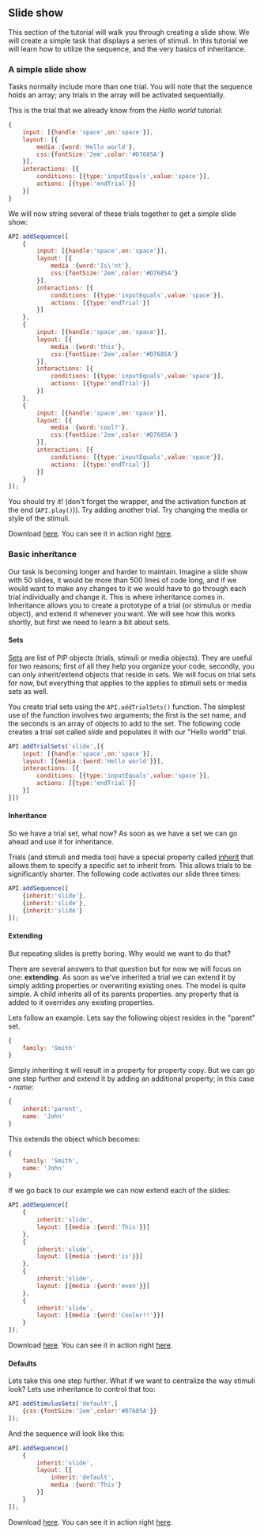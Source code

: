 ## Slide show
This section of the tutorial will walk you through creating a slide show. We will create a simple task that displays a series of stimuli. In this tutorial we will learn how to utilize the sequence, and the very basics of inheritance.

### A simple slide show
Tasks normally include more than one trial. You will note that the sequence holds an array; any trials in the array will be activated sequentially.

This is the trial that we already know from the *Hello world* tutorial:

```js
{
	input: [{handle:'space',on:'space'}],
	layout: [{
		media :{word:'Hello world'},
		css:{fontSize:'2em',color:'#D7685A'}
	}],
	interactions: [{
		conditions: [{type:'inputEquals',value:'space'}],
		actions: [{type:'endTrial'}]
	}]
}
```

We will now string several of these trials together to get a simple slide show:

```js
API.addSequence([
	{
		input: [{handle:'space',on:'space'}],
		layout: [{
			media :{word:'Is\'nt'},
			css:{fontSize:'2em',color:'#D7685A'}
		}],
		interactions: [{
			conditions: [{type:'inputEquals',value:'space'}],
			actions: [{type:'endTrial'}]
		}]
	},
	{
		input: [{handle:'space',on:'space'}],
		layout: [{
			media :{word:'this'},
			css:{fontSize:'2em',color:'#D7685A'}
		}],
		interactions: [{
			conditions: [{type:'inputEquals',value:'space'}],
			actions: [{type:'endTrial'}]
		}]
	},
	{
		input: [{handle:'space',on:'space'}],
		layout: [{
			media :{word:'cool?'},
			css:{fontSize:'2em',color:'#D7685A'}
		}],
		interactions: [{
			conditions: [{type:'inputEquals',value:'space'}],
			actions: [{type:'endTrial'}]
		}]
	}
]);
```

You should try it! (don't forget the wrapper, and the activation function at the end (`API.play()`)). Try adding another trial. Try changing the media or style of the stimuli.

Download [here](../../resources/tutorials/js/slideshow1.js). You can see it in action right [here](#{player}../resources/tutorials/js/slideshow1.js).

### Basic inheritance
Our task is becoming longer and harder to maintain. Imagine a slide show with 50 slides, it would be more than 500 lines of code long, and if we would want to make any changes to it we would have to go through each trial individually and change it. This is where inheritance comes in. Inheritance allows you to create a prototype of a trial (or stimulus or media object), and extend it whenever you want. We will see how this works shortly, but first we need to learn a bit about sets.

#### **Sets**
[Sets](./API.md#sets)  are list of PIP objects (trials, stimuli or media objects). They are useful for two reasons; first of all they help you organize your code, secondly, you can only inherit/extend objects that reside in sets. We will focus on trial sets for now, but everything that applies to the applies to stimuli sets or media sets as well.

You create trial sets using the `API.addTrialSets()` function. The simplest use of the function involves two arguments; the first is the set name, and the seconds is an array of objects to add to the set. The following code creates a trial set called *slide* and populates it with our "Hello world" trial.

```js
API.addTrialSets('slide',[{
	input: [{handle:'space',on:'space'}],
	layout: [{media :{word:'Hello world'}}],
	interactions: [{
		conditions: [{type:'inputEquals',value:'space'}],
		actions: [{type:'endTrial'}]
	}]
}])
```

#### **Inheritance**
So we have a trial set, what now? As soon as we have a set we can go ahead and use it for inheritance.

Trials (and stimuli and media too) have a special property called [inherit](./API.md#inheriting) that allows them to specify a specific set to inherit from. This allows trials to be significantly shorter. The following code activates our slide three times:

```js
API.addSequence([
	{inherit:'slide'},
	{inherit:'slide'},
	{inherit:'slide'}
]);
```

#### **Extending**
But repeating slides is pretty boring. Why would we want to do that?

There are several answers to that question but for now we will focus on one: **extending**. As soon as we've inherited a trial we can extend it by simply adding properties or overwriting existing ones. The model is quite simple. A child inherits all of its parents properties. any property that is added to it overrides any existing properties.

Lets follow an example. Lets say the following object resides in the "parent" set.

```js
{
	family: 'Smith'
}
```

Simply inheriting it will result in a property for property copy. But we can go one step further and extend it by adding an additional property; in this case - *name*:

```js
{
	inherit:'parent',
	name: 'John'
}
```

This extends the object which becomes:

```js
{
	family: 'Smith',
	name: 'John'
}
```

If we go back to our example we can now extend each of the slides:

```js
API.addSequence([
	{
		inherit:'slide',
		layout: [{media :{word:'This'}}]
	},
	{
		inherit:'slide',
		layout: [{media :{word:'is'}}]
	},
	{
		inherit:'slide',
		layout: [{media :{word:'even'}}]
	},
	{
		inherit:'slide',
		layout: [{media :{word:'Cooler!!'}}]
	}
]);
```

Download [here](../../resources/tutorials/js/slideshow2.js). You can see it in action right [here](#{player}../resources/tutorials/js/slideshow2.js).

#### **Defaults**
Lets take this one step further. What if we want to centralize the way stimuli look? Lets use inheritance to control that too:

```js
API.addStimulusSets('default',[
	{css:{fontSize:'2em',color:'#D7685A'}}
]);
```

And the sequence will look like this:

```js
API.addSequence([
	{
		inherit:'slide',
		layout: [{
			inherit:'default',
			media :{word:'This'}
		}]
	}
]);
```

Download [here](../../resources/tutorials/js/slideshow3.js). You can see it in action right [here](#{player}../resources/tutorials/js/slideshow3.js).